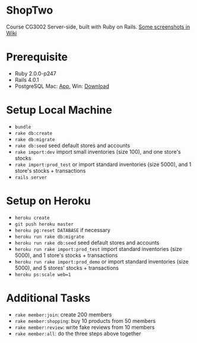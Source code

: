 # ShopTwo

Course CG3002 Server-side, built with Ruby on Rails. [Some screenshots in Wiki](https://github.com/zhuochun/shopTwo/wiki)

# Prerequisite

- Ruby 2.0.0-p247
- Rails 4.0.1
- PostgreSQL Mac: [App](http://postgresapp.com/), Win: [Download](http://www.postgresql.org/download/)

# Setup Local Machine

- `bundle`
- `rake db:create`
- `rake db:migrate`
- `rake db:seed` seed default stores and accounts
- `rake import:dev` import small inventories (size 100), and one store's stocks
- `rake import:prod_test` or import standard inventories (size 5000), and 1 store's stocks + transactions
- `rails server`

# Setup on Heroku

- `heroku create`
- `git push heroku master`
- `heroku pg:reset DATABASE` if necessary
- `heroku run rake db:migrate`
- `heroku run rake db:seed` seed default stores and accounts
- `heroku run rake import:prod_test` import standard inventories (size 5000), and 1 store's stocks + transactions
- `heroku run rake import:prod_demo` or import standard inventories (size 5000), and 5 stores' stocks + transactions
- `heroku ps:scale web=1`

# Additional Tasks

- `rake member:join`: create 200 members
- `rake member:shopping`: buy 10 products from 50 members
- `rake member:review`: write fake reviews from 10 members
- `rake member:all`: do the three steps above together
